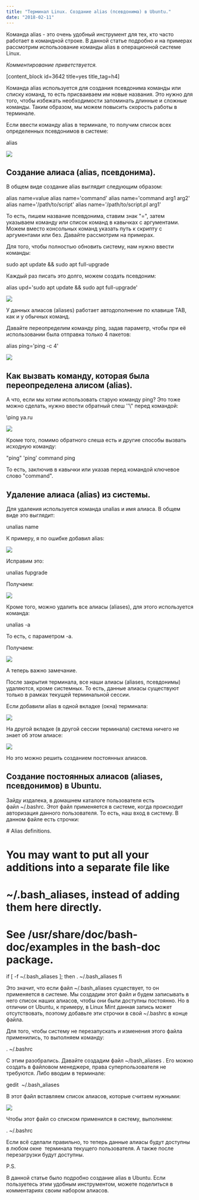 ```yaml
---
title: "Терминал Linux. Создание alias (псевдонима) в Ubuntu."
date: "2018-02-11"
---
```


Команда alias - это очень удобный инструмент для тех, кто часто работает в командной строке. В данной статье подробно и на примерах рассмотрим использование команды alias в операционной системе Linux.

_Комментирование приветствуется._

\[content\_block id=3642 title=yes title\_tag=h4\]

Команда alias используется для создания псевдонима команды или списку команд, то есть присваиваем им новые названия. Это нужно для того, чтобы избежать необходимости запоминать длинные и сложные команды. Таким образом, мы можем повысить скорость работы в терминале.

Если ввести команду alias в терминале, то получим список всех определенных псевдонимов в системе:

alias

[![](http://www.linuxrussia.com/wp-content/uploads/2018/02/linuxrussia_154-e1518353077640.png)](http://www.linuxrussia.com/wp-content/uploads/2018/02/linuxrussia_154.png)

## Создание алиаса (alias, псевдонима).

В общем виде создание alias выглядит следующим образом:

alias name=value
alias name='command'
alias name='command arg1 arg2'
alias name='/path/to/script'
alias name='/path/to/script.pl arg1'

То есть, пишем название псевдонима, ставим знак "=", затем указываем команду или список команд в кавычках с аргументами. Можем вместо консольных команд указать путь к скрипту с аргументами или без. Давайте рассмотрим на примерах.

Для того, чтобы полностью обновить систему, нам нужно ввести команды:

sudo apt update && sudo apt full-upgrade

Каждый раз писать это долго, можем создать псевдоним:

alias upd='sudo apt update && sudo apt full-upgrade'

[![](http://www.linuxrussia.com/wp-content/uploads/2018/02/linuxrussia_156.png)](http://www.linuxrussia.com/wp-content/uploads/2018/02/linuxrussia_156.png)

У данных алиасов (aliases) работает автодополнение по клавише TAB, как и у обычных команд.

Давайте переопределим команду ping, задав параметр, чтобы при её использовании была отправка только 4 пакетов:

alias ping='ping -c 4'

[![](http://www.linuxrussia.com/wp-content/uploads/2018/02/linuxrussia_155.png)](http://www.linuxrussia.com/wp-content/uploads/2018/02/linuxrussia_155.png)

## Как вызвать команду, которая была переопределена алисом (alias).

А что, если мы хотим использовать старую команду ping? Это тоже можно сделать, нужно ввести обратный слеш ''\\" перед командой:

\\ping ya.ru

[![](http://www.linuxrussia.com/wp-content/uploads/2018/02/linuxrussia_157.png)](http://www.linuxrussia.com/wp-content/uploads/2018/02/linuxrussia_157.png)

Кроме того, помимо обратного слеша есть и другие способы вызвать исходную команду: 

"ping"
'ping'
command ping

То есть, заключив в кавычки или указав перед командой ключевое слово "command".

## Удаление алиаса (alias) из системы.

Для удаления используется команда unalias и имя алиаса. В общем виде это выглядит:

unalias name

К примеру, я по ошибке добавил alias:

[![](http://www.linuxrussia.com/wp-content/uploads/2018/02/linuxrussia_158.png)](http://www.linuxrussia.com/wp-content/uploads/2018/02/linuxrussia_158.png)

Исправим это:

unalias fupgrade

Получаем:

[![](http://www.linuxrussia.com/wp-content/uploads/2018/02/linuxrussia_159.png)](http://www.linuxrussia.com/wp-content/uploads/2018/02/linuxrussia_159.png)

Кроме того, можно удалить все алиасы (aliases), для этого используется команда:

unalias -a

То есть, с параметром -a.

Получаем:

[![](http://www.linuxrussia.com/wp-content/uploads/2018/02/linuxrussia_160.png)](http://www.linuxrussia.com/wp-content/uploads/2018/02/linuxrussia_160.png)

А теперь важно замечание. 

После закрытия терминала, все наши алиасы (aliases, псевдонимы) удаляются, кроме системных. То есть, данные алиасы существуют только в рамках текущей терминальной сессии.

Если добавили alias в одной вкладке (окна) терминала:

[![](http://www.linuxrussia.com/wp-content/uploads/2018/02/linuxrussia_162.png)](http://www.linuxrussia.com/wp-content/uploads/2018/02/linuxrussia_162.png)

На другой вкладке (в другой сессии терминала) система ничего не знает об этом алиасе:

[![](http://www.linuxrussia.com/wp-content/uploads/2018/02/linuxrussia_163.png)](http://www.linuxrussia.com/wp-content/uploads/2018/02/linuxrussia_163.png)

Но это можно решить созданием постоянных алиасов.

## Создание постоянных алиасов (aliases, псевдонимов) в Ubuntu.

Зайду издалека, в домашнем каталоге пользователя есть файл ~/.bashrc. Этот файл применяется в системе, когда происходит авторизация данного пользователя. То есть, наш вход в систему. В данном файле есть строчки:

\# Alias definitions.
# You may want to put all your additions into a separate file like
# ~/.bash\_aliases, instead of adding them here directly.
# See /usr/share/doc/bash-doc/examples in the bash-doc package.

if \[ -f ~/.bash\_aliases \]; then
    . ~/.bash\_aliases
fi

Это значит, что если файл ~/.bash\_aliases существует, то он применяется в системе. Мы создадим этот файл и будем записывать в него список наших алиасов, чтобы они были доступны постоянно. Но в отличии от Ubuntu, к примеру, в Linux Mint данная запись может отсутствовать, поэтому добавьте эти строчки в свой ~/.bashrc в конце файла.

Для того, чтобы систему не перезапускать и изменения этого файла применились, то выполняем команду:

. ~/.bashrc

С этим разобрались. Давайте создадим файл ~/bash\_aliases . Его можно создать в файловом менеджере, права суперпользователя не требуются. Либо вводим в терминале:

gedit  ~/.bash\_aliases

В этот файл вставляем список алиасов, которые считаем нужными:

[![](http://www.linuxrussia.com/wp-content/uploads/2018/02/linuxrussia_166.png)](http://www.linuxrussia.com/wp-content/uploads/2018/02/linuxrussia_166.png)

Чтобы этот файл со списком применился в систему, выполняем:

. ~/.bashrc

Если всё сделали правильно, то теперь данные алиасы будут доступны в любом окне  терминала текущего пользователя. А также после перезагрузки будут доступны.

P.S.

В данной статье было подробно создание alias в Ubuntu. Если пользуетесь этим удобным инструментом, можете поделиться в комментариях своим набором алиасов.  

